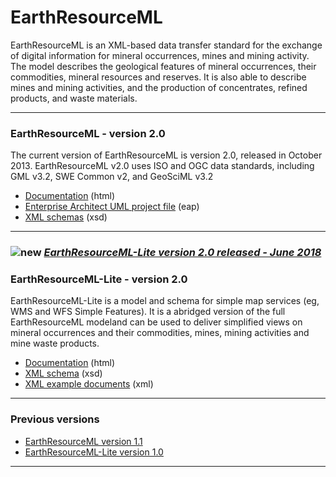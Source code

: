# EarthResourceML

EarthResourceML is an XML-based data transfer standard for the exchange of digital information for mineral occurrences, mines and mining activity. The model describes the geological features of mineral occurrences, their commodities, mineral resources and reserves. It is also able to describe mines and mining activities, and the production of concentrates, refined products, and waste materials.

---

### EarthResourceML - version 2.0
The current version of EarthResourceML is version 2.0, released in October 2013.
EarthResourceML v2.0 uses ISO and OGC data standards, including GML v3.2, SWE Common v2, and GeoSciML v3.2
  * [Documentation](/earthresourceml/2.0/doc/ERML_HTML_Documentation/) (html)
  * [Enterprise Architect UML project file](/earthresourceml/2.0/eap/) (eap)
  * [XML schemas](/schemas.earthresourceml.org/2.0/) (xsd)

---

###  ![new](http://www.geosciml.org/theme/img/new.gif) [_EarthResourceML-Lite version 2.0 released - June 2018_](http://www.earthresourceml.org/)


### EarthResourceML-Lite - version 2.0
EarthResourceML-Lite is a model and schema for simple map services (eg, WMS and WFS Simple Features).  It is a abridged version of the full EarthResourceML modeland can be used to deliver simplified views on mineral occurrences and their commodities, mines, mining activities and mine waste products.

 * [Documentation](/earthresourceml-lite/2.0/documentation) (html)
 * [XML schema](http://schemas.earthresourceml.org/earthresourceml-lite/2.0/) (xsd)
 * [XML example documents](/earthresourceml-lite/2.0/examples) (xml)

---

### Previous versions
 * [EarthResourceML version 1.1](/earthresourceml/1.1/)
 * [EarthResourceML-Lite version 1.0](/earthresourceml-lite/1.0/)

---
